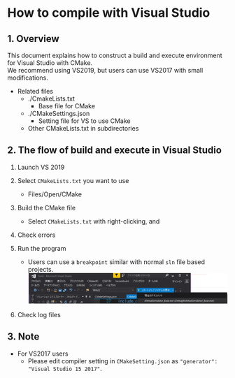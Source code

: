 # How to compile with Visual Studio

## 1.  Overview
This document explains how to construct a build and execute environment for Visual Studio with CMake.  
We recommend using VS2019, but users can use VS2017 with small modifications.

- Related files
  - ./CmakeLists.txt
    - Base file for CMake
  - ./CMakeSettings.json
    - Setting file for VS to use CMake
  - Other CMakeLists.txt in subdirectories

## 2. The flow of build and execute in Visual Studio
1. Launch VS 2019

2. Select `CMakeLists.txt` you want to use
   - Files/Open/CMake

3. Build the CMake file
   - Select `CMakeLists.txt` with right-clicking, and 

4. Check errors

5. Run the program
   - Users can use a `breakpoint` similar with normal `sln` file based projects.
   ![](./figs/CMake_run.jpg)

6. Check log files

## 3. Note
- For VS2017 users
  - Please edit compiler setting in `CMakeSetting.json` as `"generator": "Visual Studio 15 2017"`.

